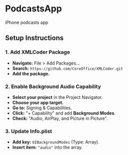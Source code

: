 # PodcastsApp
iPhone podcasts app


## Setup Instructions

### 1. Add XMLCoder Package
- **Navigate:** File > Add Packages...
- **Search:** `https://github.com/CoreOffice/XMLCoder.git`
- **Add the package.**

### 2. Enable Background Audio Capability
- **Select your project** in the Project Navigator.
- **Choose your app target.**
- **Go to:** Signing & Capabilities.
- **Click:** "+ Capability" and add **Background Modes**.
- **Check:** "Audio, AirPlay, and Picture in Picture".

### 3. Update Info.plist
- **Add key:** `UIBackgroundModes` (Type: Array).
- **Insert item:** `"audio"` into the array.
